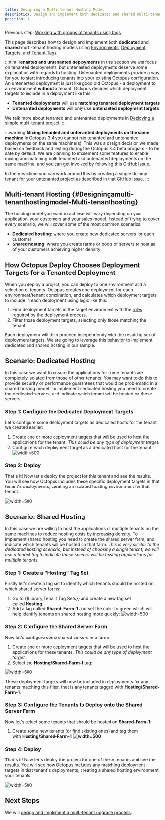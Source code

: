 ```yaml
---
title: Designing a Multi-tenant Hosting Model
description: Design and implement both dedicated and shared multi-tenant hosting models.
position: 5
---
```


Previous step: [Working with groups of tenants using tags](/docs/deployment-patterns/multi-tenant-deployments/multi-tenant-deployment-guide/working-with-groups-of-tenants-using-tags.md)

This page describes how to design and implement both **dedicated** and **shared** multi-tenant hosting models using [Environments](/docs/infrastructure/environments/index.md), [Deployment Targets](/docs/infrastructure/index.md), and [Tenant Tags](/docs/deployment-patterns/multi-tenant-deployments/tenant-tags.md).

:::hint
**Tenanted and untenanted deployments**
In this section we will focus on tenanted deployments, but untenanted deployments deserve some explanation with regards to hosting. Untenanted deployments provide a way for you to start introducing tenants into your existing Octopus configuration. An untenanted deployment is just like good old Octopus - a deployment to an environment **without** a tenant. Octopus decides which deployment targets to include in a deployment like this:

- **Tenanted deployments** will use **matching tenanted deployment targets**
- **Untenanted deployments** will only use **untenanted deployment targets**

We talk more about tenanted and untenanted deployments in [Deploying a simple multi-tenant project](/docs/deployment-patterns/multi-tenant-deployments/multi-tenant-deployment-guide/deploying-a-simple-multi-tenant-project.md).
:::

:::warning
**Mixing tenanted and untenanted deployments on the same machine**
In Octopus 3.4 you cannot mix tenanted and untenanted deployments on the same machine(s). This was a design decision we made based on feedback and testing during the Octopus 3.4 beta program - to be safe by default. We are planning to implement some features to enable mixing and matching both tenanted and untenanted deployments on the same machine, and you can get involved by following this [GitHub Issue](https://github.com/OctopusDeploy/Issues/issues/2722).

In the meantime you can work around this by creating a single dummy tenant for your untenanted project as described in that GitHub Issue.
:::

## Multi-tenant Hosting {#Designingamulti-tenanthostingmodel-Multi-tenanthosting}

The hosting model you want to achieve will vary depending on your application, your customers and your sales model. Instead of trying to cover every scenario, we will cover some of the most common scenarios:

- **Dedicated hosting**: where you create new dedicated servers for each customer
- **Shared hosting**: where you create farms or pools of servers to host all of your customers achieving higher density

## How Octopus Deploy Chooses Deployment Targets for a Tenanted Deployment

When you deploy a project, you can deploy to one environment and a selection of tenants. Octopus creates one deployment for each environment/tenant combination, and calculates which deployment targets to include in each deployment using logic like this:

1. Find deployment targets in the target environment with the [roles](/docs/infrastructure/target-roles/index.md) required by the deployment process.
2. Filter those deployment targets, selecting only those matching the tenant.

Each deployment will then proceed independently with the resulting set of deployment targets. We are going to leverage this behavior to implement dedicated and shared hosting in our sample.

## Scenario: Dedicated Hosting

In this case we want to ensure the applications for some tenants are completely isolated from those of other tenants. You may want to do this to provide security or performance guarantees that would be problematic in a shared hosting model. To implement dedicated hosting you need to create the dedicated servers, and indicate which tenant will be hosted on those servers.

### Step 1: Configure the Dedicated Deployment Targets

Let's configure some deployment targets as dedicated hosts for the tenant we created earlier:

1. Create one or more deployment targets that will be used to host the applications for the tenant. *This could be any type of deployment target.*
2. Configure each deployment target as a dedicated host for the tenant:
   ![](/docs/images/5669555/5865740.png "width=500")

### Step 2: Deploy

That's it! Now let's deploy the project for this tenant and see the results. You will see how Octopus includes these specific deployment targets in that tenant's deployments, creating an isolated hosting environment for that tenant.

![](/docs/images/5669555/5865741.png "width=500")

## Scenario: Shared Hosting

In this case we are willing to host the applications of multiple tenants on the same machines to reduce hosting costs by increasing density. To implement shared hosting you need to create the shared server farm, and indicate which tenants will be hosted on that farm. *This is very similar to the dedicated hosting scenario, but instead of choosing a single tenant, we will use a tenant tag to indicate these servers will be hosting applications for multiple tenants.*

### Step 1: Create a "Hosting" Tag Set

Firstly let's create a tag set to identify which tenants should be hosted on which shared server farms:

1. Go to {{Library,Tenant Tag Sets}} and create a new tag set called **Hosting**.
2. Add a tag called **Shared-Farm-1** and set the color to green which will help identify tenants on shared hosting more quickly:
   ![](/docs/images/5669555/5865742.png "width=500")

### Step 2: Configure the Shared Server Farm

Now let's configure some shared servers in a farm:

1. Create one or more deployment targets that will be used to host the applications for these tenants. *This could be any type of deployment target.*
2. Select the **Hosting/Shared-Farm-1** tag:

![](/docs/images/5669555/5865743.png "width=500")

These deployment targets will now be included in deployments for any tenants matching this filter, that is any tenants tagged with **Hosting/Shared-Farm-1**.

### Step 3: Configure the Tenants to Deploy onto the Shared Server Farm

Now let's select some tenants that should be hosted on **Shared-Farm-1**:

1. Create some new tenants (or find existing ones) and tag them with **Hosting/Shared-Farm-1**
   **![](/docs/images/5669555/5865744.png "width=500")**

### Step 4: Deploy

That's it! Now let's deploy the project for one of these tenants and see the results. You will see how Octopus includes any matching deployment targets in that tenant's deployments, creating a shared hosting environment your tenants.

![](/docs/images/5669555/5865745.png "width=500")

## Next Steps

We will [design and implement a multi-tenant upgrade process](/docs/deployment-patterns/multi-tenant-deployments/multi-tenant-deployment-guide/designing-a-multi-tenant-upgrade-process.md).
